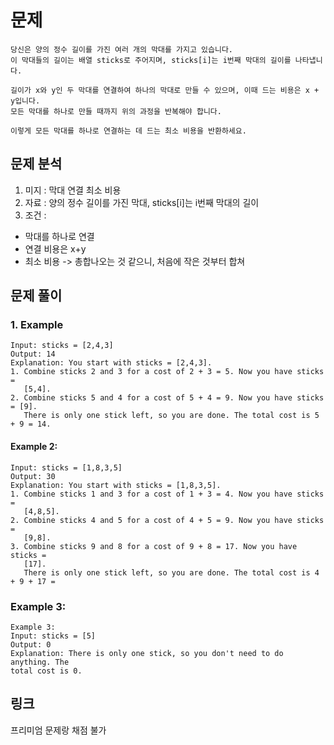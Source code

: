# 문제 
~~~text 
당신은 양의 정수 길이를 가진 여러 개의 막대를 가지고 있습니다. 
이 막대들의 길이는 배열 sticks로 주어지며, sticks[i]는 i번째 막대의 길이를 나타냅니다.

길이가 x와 y인 두 막대를 연결하여 하나의 막대로 만들 수 있으며, 이때 드는 비용은 x + y입니다.
모든 막대를 하나로 만들 때까지 위의 과정을 반복해야 합니다.

이렇게 모든 막대를 하나로 연결하는 데 드는 최소 비용을 반환하세요.
~~~

## 문제 분석
1. 미지 : 막대 연결 최소 비용
2. 자료 : 양의 정수 길이를 가진 막대, sticks[i]는 i번째 막대의 길이
3. 조건 : 
- 막대를 하나로 연결
- 연결 비용은 x+y
- 최소 비용 -> 총합나오는 것 같으니, 처음에 작은 것부터 합쳐

## 문제 풀이

### 1. Example
~~~text 
Input: sticks = [2,4,3]
Output: 14
Explanation: You start with sticks = [2,4,3].
1. Combine sticks 2 and 3 for a cost of 2 + 3 = 5. Now you have sticks =
   [5,4].
2. Combine sticks 5 and 4 for a cost of 5 + 4 = 9. Now you have sticks = [9].
   There is only one stick left, so you are done. The total cost is 5 + 9 = 14.
~~~


#### Example 2:
~~~text
Input: sticks = [1,8,3,5]
Output: 30
Explanation: You start with sticks = [1,8,3,5].
1. Combine sticks 1 and 3 for a cost of 1 + 3 = 4. Now you have sticks =
   [4,8,5].
2. Combine sticks 4 and 5 for a cost of 4 + 5 = 9. Now you have sticks =
   [9,8].
3. Combine sticks 9 and 8 for a cost of 9 + 8 = 17. Now you have sticks =
   [17].
   There is only one stick left, so you are done. The total cost is 4 + 9 + 17 =
~~~


### Example 3: 
~~~text
Example 3:
Input: sticks = [5]
Output: 0
Explanation: There is only one stick, so you don't need to do anything. The
total cost is 0.
~~~


## 링크 
프리미엄 문제랑 채점 불가